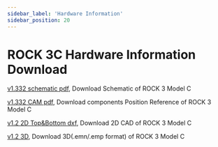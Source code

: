 ```yaml
---
sidebar_label: 'Hardware Information'
sidebar_position: 20
---
```


# ROCK 3C Hardware Information Download

[v1.332 schematic pdf](https://dl.radxa.com/rock3/docs/hw/3c/ROCK-3C-V1.332-SCH.pdf), Download Schematic of ROCK 3 Model C

[v1.332 CAM pdf](https://dl.radxa.com/rock3/docs/hw/3c/ROCK-3C-V1.332-SMD.pdf), Download components Position Reference of ROCK 3 Model C

[v1.2 2D Top&Bottom dxf](https://dl.radxa.com/rock3/docs/hw/3c/rock3c_v1.2_2d_dxf.zip), Download 2D CAD of ROCK 3 Model C

[v1.2 3D](https://dl.radxa.com/rock3/docs/hw/3c/rock3c_v1.2_3d_emn_emp.zip), Download 3D(.emn/.emp format) of ROCK 3 Model C

